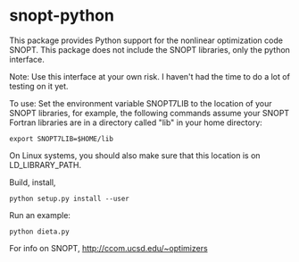 snopt-python
================

This package provides Python support for the nonlinear optimization code SNOPT.  This package does not include the SNOPT libraries, only the python interface.

Note: Use this interface at your own risk.  I haven't had the time to do a lot of testing on it yet.


To use:
Set the environment variable SNOPT7LIB to the location of your SNOPT libraries, for example, the following commands assume your SNOPT Fortran libraries are in a directory called "lib" in your home directory:
```
export SNOPT7LIB=$HOME/lib
```
On Linux systems, you should also make sure that this location is on LD_LIBRARY_PATH.

Build, install,
```
python setup.py install --user
```

Run an example:
```
python dieta.py
```

For info on SNOPT, http://ccom.ucsd.edu/~optimizers
